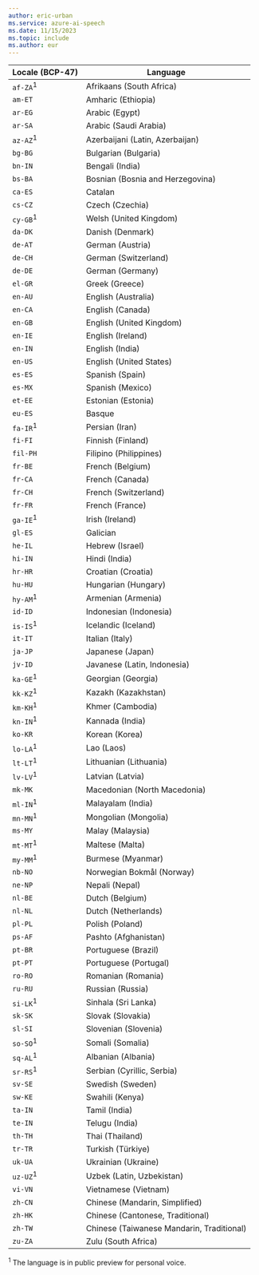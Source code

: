 ```yaml
---
author: eric-urban
ms.service: azure-ai-speech
ms.date: 11/15/2023
ms.topic: include
ms.author: eur
---
```


|Locale (BCP-47)|Language|
|-----------------|--------------------------------|
|`af-ZA`<sup>1</sup>|Afrikaans (South Africa)|
|`am-ET`|Amharic (Ethiopia)|
|`ar-EG`|Arabic (Egypt)|
|`ar-SA`|Arabic (Saudi Arabia)|
|`az-AZ`<sup>1</sup>|Azerbaijani (Latin, Azerbaijan)|
|`bg-BG`|Bulgarian (Bulgaria)|
|`bn-IN`|Bengali (India)|
|`bs-BA`|Bosnian (Bosnia and Herzegovina)|
|`ca-ES`|Catalan|
|`cs-CZ`|Czech (Czechia)|
|`cy-GB`<sup>1</sup>|Welsh (United Kingdom)|
|`da-DK`|Danish (Denmark)|
|`de-AT`|German (Austria)|
|`de-CH`|German (Switzerland)|
|`de-DE`|German (Germany)|
|`el-GR`|Greek (Greece)|
|`en-AU`|English (Australia)|
|`en-CA`|English (Canada)|
|`en-GB`|English (United Kingdom)|
|`en-IE`|English (Ireland)|
|`en-IN`|English (India)|
|`en-US`|English (United States)|
|`es-ES`|Spanish (Spain)|
|`es-MX`|Spanish (Mexico)|
|`et-EE`|Estonian (Estonia)|
|`eu-ES`|Basque|
|`fa-IR`<sup>1</sup>|Persian (Iran)|
|`fi-FI`|Finnish (Finland)|
|`fil-PH`|Filipino (Philippines)|
|`fr-BE`|French (Belgium)|
|`fr-CA`|French (Canada)|
|`fr-CH`|French (Switzerland)|
|`fr-FR`|French (France)|
|`ga-IE`<sup>1</sup>|Irish (Ireland)|
|`gl-ES`|Galician|
|`he-IL`|Hebrew (Israel)|
|`hi-IN`|Hindi (India)|
|`hr-HR`|Croatian (Croatia)|
|`hu-HU`|Hungarian (Hungary)|
|`hy-AM`<sup>1</sup>|Armenian (Armenia)|
|`id-ID`|Indonesian (Indonesia)|
|`is-IS`<sup>1</sup>|Icelandic (Iceland)|
|`it-IT`|Italian (Italy)|
|`ja-JP`|Japanese (Japan)|
|`jv-ID`|Javanese (Latin, Indonesia)|
|`ka-GE`<sup>1</sup>|Georgian (Georgia)|
|`kk-KZ`<sup>1</sup>|Kazakh (Kazakhstan)|
|`km-KH`<sup>1</sup>|Khmer (Cambodia)|
|`kn-IN`<sup>1</sup>|Kannada (India)|
|`ko-KR`|Korean (Korea)|
|`lo-LA`<sup>1</sup>|Lao (Laos)|
|`lt-LT`<sup>1</sup>|Lithuanian (Lithuania)|
|`lv-LV`<sup>1</sup>|Latvian (Latvia)|
|`mk-MK`|Macedonian (North Macedonia)|
|`ml-IN`<sup>1</sup>|Malayalam (India)|
|`mn-MN`<sup>1</sup>|Mongolian (Mongolia)|
|`ms-MY`|Malay (Malaysia)|
|`mt-MT`<sup>1</sup>|Maltese (Malta)|
|`my-MM`<sup>1</sup>|Burmese (Myanmar)|
|`nb-NO`|Norwegian Bokmål (Norway)|
|`ne-NP`|Nepali (Nepal)|
|`nl-BE`|Dutch (Belgium)|
|`nl-NL`|Dutch (Netherlands)|
|`pl-PL`|Polish (Poland)|
|`ps-AF`|Pashto (Afghanistan)|
|`pt-BR`|Portuguese (Brazil)|
|`pt-PT`|Portuguese (Portugal)|
|`ro-RO`|Romanian (Romania)|
|`ru-RU`|Russian (Russia)|
|`si-LK`<sup>1</sup>|Sinhala (Sri Lanka)|
|`sk-SK`| Slovak (Slovakia)|
|`sl-SI`|Slovenian (Slovenia)|
|`so-SO`<sup>1</sup>|Somali (Somalia)|
|`sq-AL`<sup>1</sup>|Albanian (Albania)|
|`sr-RS`<sup>1</sup>|Serbian (Cyrillic, Serbia)|
|`sv-SE`|Swedish (Sweden)|
|`sw-KE`|Swahili (Kenya)|
|`ta-IN`|Tamil (India)|
|`te-IN`|Telugu (India)|
|`th-TH`|Thai (Thailand)|
|`tr-TR`|Turkish (Türkiye)|
|`uk-UA`|Ukrainian (Ukraine)|
|`uz-UZ`<sup>1</sup>|Uzbek (Latin, Uzbekistan)|
|`vi-VN`|Vietnamese (Vietnam)|
|`zh-CN`|Chinese (Mandarin, Simplified)|
|`zh-HK`|Chinese (Cantonese, Traditional)|
|`zh-TW`|Chinese (Taiwanese Mandarin, Traditional)|
|`zu-ZA`|Zulu (South Africa)|

<sup>1</sup> The language is in public preview for personal voice.
